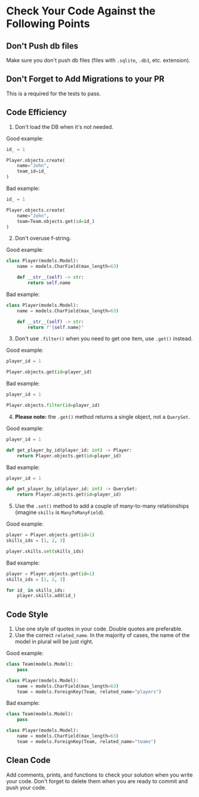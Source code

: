  # Сheck Your Code Against the Following Points

## Don't Push db files
Make sure you don't push db files (files with `.sqlite`, `.db3`, etc. extension).

## Don't Forget to Add Migrations to your PR
This is a required for the tests to pass.

## Code Efficiency
1. Don't load the DB when it's not needed.

Good example:
```python
id_ = 1

Player.objects.create(
    name="John",
    team_id=id_
)
```

Bad example:
```python
id_ = 1

Player.objects.create(
    name="John",
    team=Team.objects.get(id=id_)
)
```

2. Don't overuse f-string.

Good example:
```python
class Player(models.Model):
    name = models.CharField(max_length=63)

    def __str__(self) -> str:
        return self.name
```

Bad example:
```python
class Player(models.Model):
    name = models.CharField(max_length=63)

    def __str__(self) -> str:
        return f"{self.name}"
```

3. Don't use `.filter()` when you need to get one item, use `.get()` instead.

Good example:
```python
player_id = 1

Player.objects.get(id=player_id)
```

Bad example:
```python
player_id = 1

Player.objects.filter(id=player_id)
```

4. **Please note:** the `.get()` method returns a single object, not a `QuerySet`.

Good example:
```python
player_id = 1

def get_player_by_id(player_id: int) -> Player:
    return Player.objects.get(id=player_id)
```

Bad example:
```python
player_id = 1

def get_player_by_id(player_id: int) -> QuerySet:
    return Player.objects.get(id=player_id)
```

5. Use the `.set()` method to add a couple of many-to-many relationships (imagine `skills` is `ManyToManyField`).

Good example:
```python
player = Player.objects.get(id=1)
skills_ids = [1, 2, 3]

player.skills.set(skills_ids)
```

Bad example:
```python
player = Player.objects.get(id=1)
skills_ids = [1, 2, 3]

for id_ in skills_ids:
    player.skills.add(id_)
```

## Code Style
1. Use one style of quotes in your code. Double quotes are preferable.
2. Use the correct `related_name`. In the majority of cases, the name of the model in plural will be just right.

Good example:
```python
class Team(models.Model):
    pass

class Player(models.Model):
    name = models.CharField(max_length=63)
    team = models.ForeignKey(Team, related_name="players")
```

Bad example:
```python
class Team(models.Model):
    pass

class Player(models.Model):
    name = models.CharField(max_length=63)
    team = models.ForeignKey(Team, related_name="teams")
```

## Clean Code
Add comments, prints, and functions to check your solution when you write your code. 
Don't forget to delete them when you are ready to commit and push your code.
